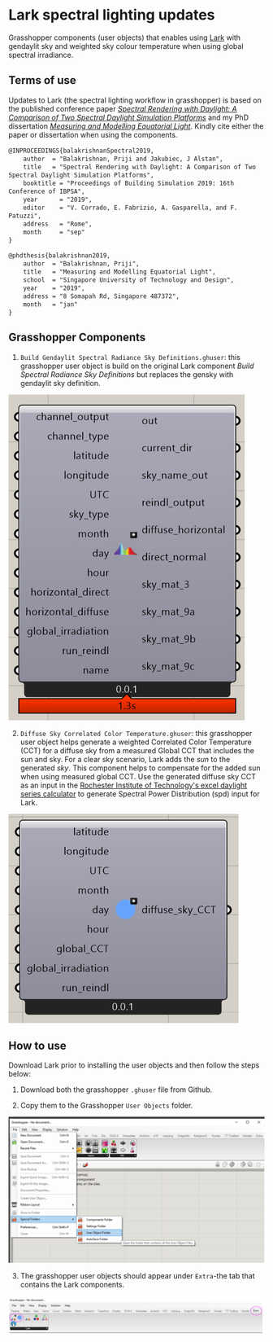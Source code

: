 # Lark spectral lighting updates

Grasshopper components (user objects) that enables using [Lark](https://faculty.washington.edu/inanici/Lark/Lark_home_page.html) with gendaylit sky and weighted sky colour temperature when using global spectral irradiance.

## Terms of use

Updates to Lark (the spectral lighting workflow in grasshopper) is based on the published conference paper [*Spectral Rendering with Daylight: A Comparison of Two Spectral Daylight Simulation Platforms*](http://www.ibpsa.org/proceedings/BS2019/BS2019_211158.pdf) and my PhD dissertation [*Measuring and Modelling Equatorial Light*](http://thedaylightsite.com/measuring-and-modelling-equatorial-light/). Kindly cite either the paper or dissertation when using the components.

```
@INPROCEEDINGS{balakrishnanSpectral2019,
    author  = "Balakrishnan, Priji and Jakubiec, J Alstan",
    title   = "Spectral Rendering with Daylight: A Comparison of Two Spectral Daylight Simulation Platforms",
    booktitle = "Proceedings of Building Simulation 2019: 16th Conference of IBPSA",
    year      = "2019",
    editor    = "V. Corrado, E. Fabrizio, A. Gasparella, and F. Patuzzi",
    address   = "Rome",
    month     = "sep"
}
```

```
@phdthesis{balakrishnan2019,
    author  = "Balakrishnan, Priji",
    title   = "Measuring and Modelling Equatorial Light",
    school  = "Singapore University of Technology and Design",
    year    = "2019",
    address = "8 Somapah Rd, Singapore 487372",
    month   = "jan"
}
```

## Grasshopper Components

1. `Build Gendaylit Spectral Radiance Sky Definitions.ghuser`: this grasshopper user object is build on the original Lark component *Build Spectral Radiance Sky Definitions* but replaces the gensky with gendaylit sky definition.

![Image](Img/Gendaylit.jpeg)

2. `Diffuse Sky Correlated Color Temperature.ghuser`: this grasshopper user object helps generate a weighted Correlated Color Temperature (CCT) for a diffuse sky from a measured Global CCT that includes the sun and sky. For a clear sky scenario, Lark adds the *sun* to the generated *sky*. This component helps to compensate for the added sun when using measured global CCT. Use the generated diffuse sky CCT as an input in the [Rochester Institute of Technology's excel daylight series calculator](https://www.rit.edu/cos/colorscience/rc_useful_data.php) to generate Spectral Power Distribution (spd) input for Lark.

![Image](Img/DiffuseCCT.jpeg)


## How to use

Download Lark prior to installing the user objects and then follow the steps below:

1. Download both the grasshopper `.ghuser` file from Github.

2. Copy them to the Grasshopper `User Objects` folder.

![Image](Img/Userobject.png)

3. The grasshopper user objects should appear under `Extra`-the tab that contains the Lark components.

![Image](Img/Extra.png)
